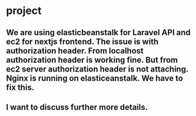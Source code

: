 # project

## We are using elasticbeanstalk for Laravel API and ec2 for nextjs frontend. The issue is with authorization header. From localhost authorization header is working fine. But from ec2 server authorization header is not attaching. Nginx is running on elasticeanstalk. We have to fix this.
## I want to discuss further more details. 
